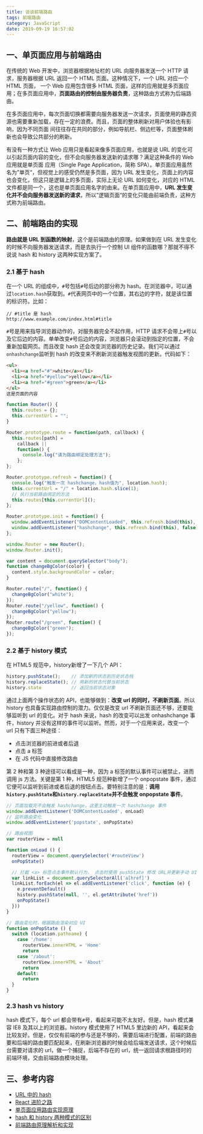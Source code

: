 ```yaml
---
title: 谈谈前端路由
tags: 前端路由
category: JavaScript
date: 2019-09-19 16:57:02
---
```



## 一、单页面应用与前端路由

在传统的 Web 开发中，浏览器根据地址栏的 URL 向服务器发送一个 HTTP 请求，服务器根据 URL 返回一个 HTML 页面。这种情况下，一个 URL 对应一个 HTML 页面，
一个 Web 应用包含很多 HTML 页面，这样的应用就是多页面应用；在多页面应用中，**页面路由的控制由服务器负责**，这种路由方式称为后端路由。

在多页面应用中，每次页面切换都需要向服务器发送一次请求，页面使用的静态资源也需要重新加载，存在一定的浪费。而且，页面的整体刷新对用户体验也有影响，因为不同页面
间往往存在共同的部分，例如导航栏、侧边栏等，页面整体刷新也会导致公共部分的刷新。

有没有一种方式让 Web 应用只是看起来像多页面应用，也就是说 URL 的变化可以引起页面内容的变化，但不会向服务器发送新的请求哪？满足这种条件的 Web 应用就是单页面
应用（Single Page Application，简称 SPA）。单页面应用虽然名为”单页“，但视觉上的感受仍然是多页面，因为 URL 发生变化，页面上的内容也会变化，但这只是逻辑上的多页面，实际上无论 URL 如何变化，对应的 HTML 文件都是同一个，这也是单页面应用名字的由来。在单页面应用中，**URL 发生变化并不会向服务器发送新的请求**，所以”逻辑页面“的变化只能由前端负责，这种方式称为前端路由。

## 二、前端路由的实现

**路由就是 URL 到函数的映射**，这个是前端路由的原理。如果做到在 URL 发生变化的时候不向服务器发送请求，而是去执行一个控制 UI 组件的函数哪？那就不得不说说 hash 和 history 这两种实现方案了。

### 2.1 基于 hash

在一个 URL 的组成中，`#`号包括`#`号后边的部分称为 hash。在浏览器中，可以通过`location.hash`获取到。`#`代表网页中的一个位置，其右边的字符，就是该位置的标识符。比如：

```
// #title 是 hash
http://www.example.com/index.html#title
```

`#`号是用来指导浏览器动作的，对服务器完全不起作用，HTTP 请求不会带上`#`号以及它后边的内容。单单改变`#`号后边的内容，浏览器只会滚动到指定的位置，不会重新加载网页。而且改变 hash 还会改变浏览器的历史记录。我们可以通过`onhashchange`监听到 hash 的改变来不刷新浏览器触发视图的更新。代码如下：

```html
<ul>
  <li><a href="#">white</a></li>
  <li><a href="#yellow">yellow</a></li>
  <li><a href="#green">green</a></li>
</ul>
这是页面的内容
```

```javascript
function Router() {
  this.routes = {};
  this.currentUrl = "";
}

Router.prototype.route = function(path, callback) {
  this.routes[path] =
    callback ||
    function() {
      console.log("请为路由绑定处理方法");
    };
};

Router.prototype.refresh = function() {
  console.log("触发一次 hashchange，hash值为", location.hash);
  this.currentUrl = "/" + location.hash.slice(1);
  // 执行当前路由绑定的方法
  this.routes[this.currentUrl]();
};

Router.prototype.init = function() {
  window.addEventListener("DOMContentLoaded", this.refresh.bind(this), false);
  window.addEventListener("hashchange", this.refresh.bind(this), false);
};

window.Router = new Router();
window.Router.init();

var content = document.querySelector("body");
function changeBgColor(color) {
  content.style.backgroundColor = color;
}

Router.route("/", function() {
  changeBgColor("white");
});
Router.route("/yellow", function() {
  changeBgColor("yellow");
});
Router.route("/green", function() {
  changeBgColor("green");
});
```

### 2.2 基于 history 模式

在 HTML5 规范中，history新增了一下几个 API：
```javascript
history.pushState();    // 添加新的状态到历史状态栈
history.replaceState(); // 用新的状态代替当前状态
history.state           // 返回当前状态对象
```
通过上面两个操作状态的 API，也能够做到：**改变 url 的同时，不刷新页面**。所以 history 也具备实现路由控制的潜力。仅仅是改变 url 不刷新页面还不够，还要能够监听到 url 的变化。对于 hash 来说，hash 的改变可以出发 onhashchange 事件，history 并没有这样的事件可以监听。然而，对于一个应用来说，改变一个 url 只有下面三种途径：

+ 点击浏览器的前进或者后退
+ 点击 a 标签
+ 在 JS 代码中直接修改路由

第 2 种和第 3 种途径可以看成是一种，因为 a 标签的默认事件可以被禁止，进而调用 js 方法。关键是第 1 种，HTML5 规范种新增了一个 onpopstate 事件，通过它便可以监听到前进或者后退的按钮点击。要特别注意的是：**调用`history.pushState`和`history.replaceState`并不会触发 onpopstate 事件**。
```javascript
// 页面加载完不会触发 hashchange，这里主动触发一次 hashchange 事件
window.addEventListener('DOMContentLoaded', onLoad)
// 监听路由变化
window.addEventListener('popstate', onPopState)

// 路由视图
var routerView = null

function onLoad () {
  routerView = document.querySelector('#routeView')
  onPopState()

  // 拦截 <a> 标签点击事件默认行为， 点击时使用 pushState 修改 URL并更新手动 UI，从而实现点击链接更新 URL 和 UI 的效果。
  var linkList = document.querySelectorAll('a[href]')
  linkList.forEach(el => el.addEventListener('click', function (e) {
    e.preventDefault()
    history.pushState(null, '', el.getAttribute('href'))
    onPopState()
  }))
}

// 路由变化时，根据路由渲染对应 UI
function onPopState () {
  switch (location.pathname) {
    case '/home':
      routerView.innerHTML = 'Home'
      return
    case '/about':
      routerView.innerHTML = 'About'
      return
    default:
      return
  }
}
```

### 2.3 hash vs history

hash 模式下，每个 url 都会带有`#`号，看起来可能不太友好。但是，hash 模式兼容 IE8 及其以上的浏览器。history 模式使用了 HTML5 里边新的 API，看起来会比较友好。但是，仅仅有前端的参与还是不够的，需要后端进行配置，前端的路由要和后端的路由要匹配起来，在刷新浏览器的时候会给后端发送请求，这个时候后台需要对请求的 url，做一个捕捉，后端不存在的 url，统一返回请求根路径时的前端环境，交由前端路由模块处理。

## 三、参考内容

- [URL 中的 hash](https://www.cnblogs.com/m2maomao/p/10611983.html)
- [React 进阶之路](https://book.douban.com/subject/30210697/)
- [单页面应用路由实现原理](https://github.com/youngwind/blog/issues/109)
- [hash 和 history 两种模式的区别](https://www.jianshu.com/p/3fcae6a4968f?open_source=weibo_search)
- [前端路由原理解析和实现](https://github.com/whinc/blog/issues/13)
